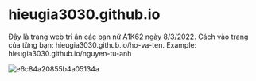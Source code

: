 # hieugia3030.github.io
Đây là trang web tri ân các bạn nữ A1K62 ngày 8/3/2022.
Cách vào trang của từng bạn: hieugia3030.github.io/ho-va-ten. 
Example: hieugia3030.github.io/nguyen-tu-anh

![e6c84a20855b4a05134a](https://user-images.githubusercontent.com/79356608/157152277-0823614b-6d75-4cc1-abee-dd7e7dea6e63.jpeg)
